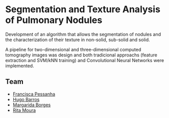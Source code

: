 # Segmentation and Texture Analysis of Pulmonary Nodules
Development of an algorithm that allows the segmentation of nodules and the characterization of their texture in non-solid, sub-solid and solid. 

A pipeline for two-dimensional and three-dimensional computed tomography images was design and both tradicional approachs (feature extraction and SVM/kNN training) and Convolutional Neural Networks were implemented.

## Team
- [Francisca Pessanha](https://github.com/franciscapessanha)
- [Hugo Barros](https://github.com/hugobarros96)
- [Margarida Borges](https://github.com/margaridaborgespereira)
- [Rita Moura](https://github.com/ritamoura96)

